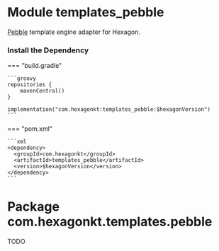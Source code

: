 
# Module templates_pebble

[Pebble] template engine adapter for Hexagon.

[Pebble]: https://pebbletemplates.io

### Install the Dependency

=== "build.gradle"

    ```groovy
    repositories {
        mavenCentral()
    }

    implementation("com.hexagonkt:templates_pebble:$hexagonVersion")
    ```

=== "pom.xml"

    ```xml
    <dependency>
      <groupId>com.hexagonkt</groupId>
      <artifactId>templates_pebble</artifactId>
      <version>$hexagonVersion</version>
    </dependency>
    ```

# Package com.hexagonkt.templates.pebble

TODO
